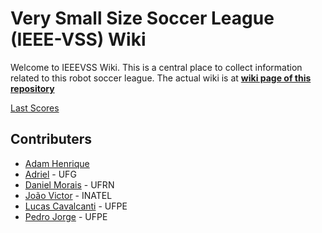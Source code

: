 # Very Small Size Soccer League (IEEE-VSS) Wiki 

Welcome to IEEEVSS Wiki. This is a central place to collect information related to this robot soccer league.
The actual wiki is at [**wiki page of this repository**](https://github.com/IEEEVSS/VssWiki/wiki)

[Last Scores](https://github.com/IEEEVSS/VssWiki/score.md)

## Contributers
- [Adam Henrique](https://github.com/ahmp3)
- [Adriel](https://github.com/Adriel999) - UFG
- [Daniel Morais](https://github.com/danielsmorais) - UFRN
- [João Victor](https://github.com/jvoliveirag) - INATEL
- [Lucas Cavalcanti](https://github.com/lhcavalcanti) - UFPE
- [Pedro Jorge](https://github.com/lhcavalcanti/pedrojlsilva) - UFPE
